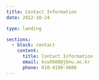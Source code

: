```yaml
---
title: Contact Information
date: 2022-10-24

type: landing

sections:
  - block: contact
    content:
      title: Contact Information
      email: kcw5608@jbnu.ac.kr
      phone: 010-4190-5608
---
```

